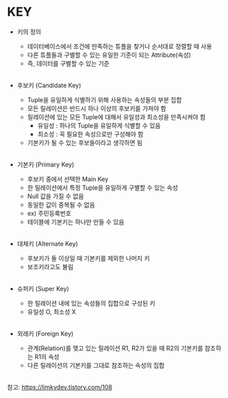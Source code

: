 # KEY

* 키의 정의<br>
    * 데이터베이스에서 조건에 만족하는 튜플을 찾거나 순서대로 정렬할 때 사용<br>
    * 다른 튜플들과 구별할 수 있는 유일한 기준이 되는 Attribute(속성)<br>
    * 즉, 데이터를 구별할 수 있는 기준<br><br>

* 후보키 (Candidate Key)<br>
    * Tuple을 유일하게 식별하기 위해 사용하는 속성들의 부분 집합<br>
    * 모든 릴레이션은 반드시 하나 이상의 후보키를 가져야 함<br>
    * 릴레이션에 있는 모든 Tuple에 대해서 유일성과 최소성을 만족시켜야 함<br>
        * 유일성 : 하나의 Tuple을 유일하게 식별할 수 있음<br>
        * 최소성 : 꼭 필요한 속성으로만 구성해야 함<br>
    * 기본키가 될 수 있는 후보들이라고 생각하면 됨<br><br>

* 기본키 (Primary Key)<br>
    * 후보키 중에서 선택한 Main Key<br>
    * 한 릴레이션에서 특정 Tuple을 유일하게 구별할 수 있는 속성<br>
    * Null 값을 가질 수 없음<br>
    * 동일한 값이 중복될 수 없음<br>
    * ex) 주민등록번호<br>
    * 테이블에 기본키는 하나만 만들 수 있음<br><br>

* 대체키 (Alternate Key)<br>
    * 후보키가 둘 이상일 때 기본키를 제외한 나머지 키<br>
    * 보조키라고도 불림<br><br>

* 슈퍼키 (Super Key)<br>
    * 한 릴레이션 내에 있는 속성들의 집합으로 구성된 키<br>
    * 유일성 O, 최소성 X<br><br>

* 외래키 (Foreign Key)<br>
    * 관계(Relation)를 맺고 있는 릴레이션 R1, R2가 있을 때 R2의 기본키를 참조하는 R1의 속성<br>
    * 다른 릴레이션의 기본키를 그대로 참조하는 속성의 집합<br><br>

참고: https://limkydev.tistory.com/108



